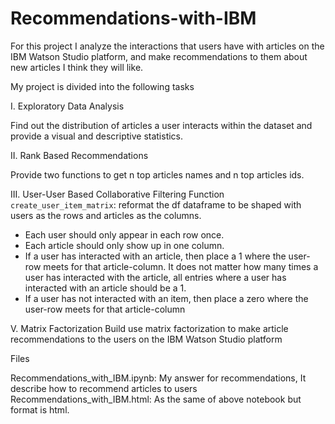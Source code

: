 # Recommendations-with-IBM
For this project I analyze the interactions that users have with articles on the IBM Watson Studio platform, and make recommendations to them about new articles I think they will like. 

My project is divided into the following tasks

I. Exploratory Data Analysis

Find out the distribution of articles a user interacts within the dataset and provide a visual and descriptive statistics.


II. Rank Based Recommendations

Provide two functions to get n top articles names and n top articles ids.


III. User-User Based Collaborative Filtering
Function `create_user_item_matrix`: reformat the df dataframe to be shaped with users as the rows and articles as the columns. 
* Each user should only appear in each row once.
* Each article should only show up in one column. 
* If a user has interacted with an article, then place a 1 where the user-row meets for that article-column. It does not matter how many times a user has interacted with the article, all entries where a user has interacted with an article should be a 1. 
* If a user has not interacted with an item, then place a zero where the user-row meets for that article-column


V. Matrix Factorization
Build use matrix factorization to make article recommendations to the users on the IBM Watson Studio platform

Files

Recommendations_with_IBM.ipynb: My answer for recommendations, It describe how to recommend articles to users
Recommendations_with_IBM.html: As the same of above notebook but format is html.

